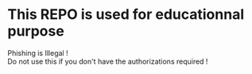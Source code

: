 # This REPO is used for educationnal purpose
Phishing is Illegal !  
Do not use this if you don't have the authorizations required !

